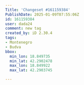 ```yaml
---
Title: 'Changeset #161159384'
PublishDate: 2025-01-09T07:55:06Z
id: 161159384
user: dada24
comment: new tag
created_by: iD 2.30.4
tags:
- Montenegro
- Budva
bbox:
  min_lon: 18.849735
  min_lat: 42.2902478
  max_lon: 18.849922
  max_lat: 42.2903745

---
```

